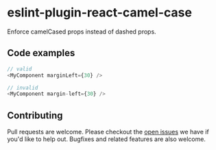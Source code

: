 # eslint-plugin-react-camel-case

Enforce camelCased props instead of dashed props.

## Code examples

```js
// valid
<MyComponent marginLeft={30} />

// invalid
<MyComponent margin-left={30} />
```

## Contributing

Pull requests are welcome. Please checkout the [open issues](https://github.com/fostimus/eslint-plugin-react-camel-case/issues) we have if you'd like to help out. Bugfixes and related features are also welcome.